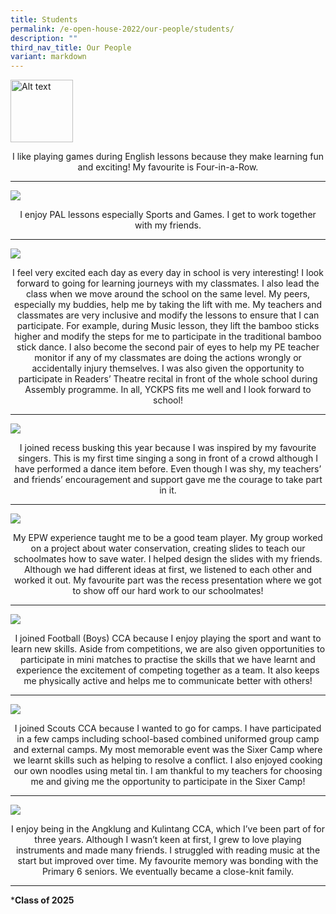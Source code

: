 ```yaml
---
title: Students
permalink: /e-open-house-2022/our-people/students/
description: ""
third_nav_title: Our People
variant: markdown
---
```

<img width="100" alt="Alt text" src="/images/1_Zach_Goh.png">

<p style="text-align:center;"> I like playing games during English lessons because they make learning fun and exciting! My favourite is Four-in-a-Row.</p>

---

![](/images/2_Adreena.png)

<p style="text-align:center;"> I enjoy PAL lessons especially Sports and Games. I get to work together with my friends.</p>

---

![](/images/3_Eston_Teo.png)

<p style="text-align:center;"> I feel very excited each day as every day in school is very interesting! I look forward to going for learning journeys with my classmates. I also lead the class when we move around the school on the same level. My peers, especially my buddies, help me by taking the lift with me. My teachers and classmates are very inclusive and modify the lessons to ensure that I can participate. For example, during Music lesson, they lift the bamboo sticks higher and modify the steps for me to participate in the traditional bamboo stick dance. I also become the second pair of eyes to help my PE teacher monitor if any of my classmates are doing the actions wrongly or accidentally injury themselves. I was also given the opportunity to participate in Readers’ Theatre recital in front of the whole school during Assembly programme. In all, YCKPS fits me well and I look forward to school! </p>

---

![](/images/4_Aqisha.png)

<p style="text-align:center;">I joined recess busking this year because I was inspired by my favourite singers. This is my first time singing a song in front of a crowd although I have performed a dance item before. Even though I was shy, my teachers’ and friends’ encouragement and support gave me the courage to take part in it.</p>

---

![](/images/5_Qian_Le.png)

<p style="text-align:center;">My EPW experience taught me to be a good team player. My group worked on a project about water conservation, creating slides to teach our schoolmates how to save water. I helped design the slides with my friends. Although we had different ideas at first, we listened to each other and worked it out. My favourite part was the recess presentation where we got to show off our hard work to our schoolmates!</p>

---

![](/images/6_Aahil.png)

<p style="text-align:center;">I joined Football (Boys) CCA because I enjoy playing the sport and want to learn new skills. Aside from competitions, we are also given opportunities to participate in mini matches to practise the skills that we have learnt and experience the excitement of competing together as a team. It also keeps me physically active and helps me to communicate better with others!</p>

---

![](/images/7_Kingsley.png)

<p style="text-align:center;">I joined Scouts CCA because I wanted to go for camps. I have participated in a few camps including school-based combined uniformed group camp and external camps. My most memorable event was the Sixer Camp where we learnt skills such as helping to resolve a conflict. I also enjoyed cooking our own noodles using metal tin. I am thankful to my teachers for choosing me and giving me the opportunity to participate in the Sixer Camp!</p>

---

![](/images/8_Heizer.png)

<p style="text-align:center;">I enjoy being in the Angklung and Kulintang CCA, which I’ve been part of for three years. Although I wasn’t keen at first, I grew to love playing instruments and made many friends. I struggled with reading music at the start but improved over time. My favourite memory was bonding with the Primary 6 seniors. We eventually became a close-knit family.</p>

---
***Class of 2025**